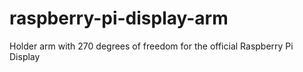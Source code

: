 # raspberry-pi-display-arm
Holder arm with 270 degrees of freedom for the official Raspberry Pi Display
